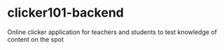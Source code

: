 # clicker101-backend
Online clicker application for teachers and students to test knowledge of content on the spot
